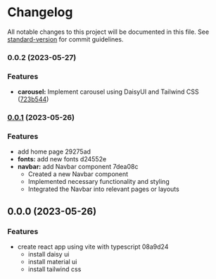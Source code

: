 # Changelog

All notable changes to this project will be documented in this file. See [standard-version](https://github.com/conventional-changelog/standard-version) for commit guidelines.

### 0.0.2 (2023-05-27)


### Features

* **carousel:** Implement carousel using DaisyUI and Tailwind CSS ([723b544](https://github.com/jc2100ph/electro_surge_website_front_end/commit/723b5447cf8cd59430e86a2c76438998ed74e372))


### [0.0.1](///compare/v0.0.0...v0.0.1) (2023-05-26)


### Features

* add home page 29275ad
* **fonts:** add new fonts d24552e
* **navbar:** add Navbar component 7dea08c
    - Created a new Navbar component
    - Implemented necessary functionality and styling
    - Integrated the Navbar into relevant pages or layouts

## 0.0.0 (2023-05-26)


### Features

* create react app using vite with typescript 08a9d24
    - install daisy ui
    - install material ui
    - install tailwind css

